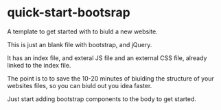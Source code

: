 # quick-start-bootsrap
A template to get started with to biuld a new website.

This is just an blank file with bootstrap, and jQuery.

It has an index file, and exteral JS file and an external CSS file, already linked to the index file.

The point is to to save the 10-20 minutes of biulding the structure of your websites files, so you can biuld out you idea faster.

Just start adding bootstrap components to the body to get started.

